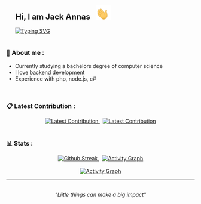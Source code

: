<!-- Afrizal Yogi - README Profiles -->



<div>
	<h2>&nbsp &nbsp &nbspHi, I am Jack Annas
	&nbsp 
	<img src="https://github.com/afrizalyogi/cdn/blob/main/Assets/GIF/wavehand.gif" width="40px"/></h2>
</div>

<div>
	&nbsp &nbsp &nbsp
	<a href="https://git.io/typing-svg" target="_blank">
		<img src="https://readme-typing-svg.herokuapp.com?font=Helvetica&color=58A6FF&vCenter=true&lines=Interested+to+learn+about+new+things;Hung+for+knowledge+and+experience;" alt="Typing SVG"/>
	</a>
</div>

<br/>

### 📖 About me :
- Currently studying a bachelors degree of computer science
- I love backend development
- Experience with php, node.js, c#

<br/>

### 📋 Latest Contribution :
<div align="center">
	<a href="https://github.com/shravan20/github-readme-quotes" target="_blank">
		<img src="https://github-readme-stats.vercel.app/api/pin/?username=JackAnnas&repo=SonaAuth-Bot&border_radius=10" alt="Latest Contribution" width="42.5%"/>
	</a>
	&nbsp
	<a href="https://github.com/Chilled-Bot/chilled-bot.github.io" target="_blank">
		<img src="https://github-readme-stats.vercel.app/api/pin/?username=JackAnnas&repo=autobot&border_radius=10" alt="Latest Contribution" width="50%"/>
	</a>
</div>

<br/>

### 📊 Stats :
<div align="center">
	<a href="https://git.io/streak-stats" target="_blank">
		<img src="https://github-readme-streak-stats.herokuapp.com?user=JackAnnas&ring=007AFF&currStreakNum=007AFF&currStreakLabel=007AFF&fire=007AFF" alt="Github Streak" width="42.5%"/>
	</a>
	&nbsp
	<a href="https://github.com/anuraghazra/github-readme-stats" target="_blank">
		<img src="https://github-readme-stats.vercel.app/api?username=JackAnnas&hide_title=true&include_all_commits=true&count_private=true&border_radius=3" alt="Activity Graph"width="50%"/>
	</a>
</div>

<br/>

<div align="center">
	<a href="https://github.com/ashutosh00710/github-readme-activity-graph" target="_blank">
		<img src="https://activity-graph.herokuapp.com/graph?username=JackAnnas&bg_color=fffefe&color=161616&line=007aff&hide_title=true" alt="Activity Graph" width="94%"/>
	</a>
</div>

---

<br/>

<div align="center">
  <i>"Liitle things can make a big impact"</i>
</div>



